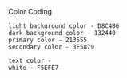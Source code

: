 Color Coding

    light background color - D8C4B6
    dark background color - 132440
    primary color - 213555
    secondary color - 3E5879

    text color -
    white - F5EFE7
    

